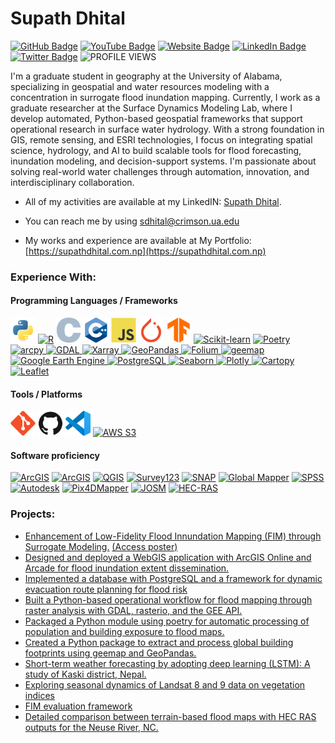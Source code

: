 <h1>Supath Dhital</h1>

[![GitHub Badge](https://img.shields.io/github/followers/supathdhitalGEO?style=social)](https://github.com/supathdhitalGEO?tab=followers)
[![YouTube Badge](https://img.shields.io/badge/My-YouTube-red)](https://www.youtube.com/@sdgeo)
[![Website Badge](https://img.shields.io/badge/Personal-Website-green)](https://supathdhital.com.np)
[![LinkedIn Badge](https://img.shields.io/badge/My-LinkedIn-blue)](https://www.linkedin.com/in/supathdh/)
[![Twitter Badge](https://img.shields.io/badge/My-Twitter-1DA1F2?logo=twitter&logoColor=white)](https://x.com/PhoEniX_suPath)
![PROFILE VIEWS](https://komarev.com/ghpvc/?username=supathdhitalGEO&color=green&style=plastic)


I'm a graduate student in geography at the University of Alabama, specializing in geospatial and water resources modeling with a concentration in surrogate flood inundation mapping. Currently, I work as a graduate researcher at the Surface Dynamics Modeling Lab, where I develop automated, Python-based geospatial frameworks that support operational research in surface water hydrology. With a strong foundation in GIS, remote sensing, and ESRI technologies, I focus on integrating spatial science, hydrology, and AI to build scalable tools for flood forecasting, inundation modeling, and decision-support systems. I'm passionate about solving real-world water challenges through automation, innovation, and interdisciplinary collaboration.


- All of my activities are available at my LinkedIN: [Supath Dhital](https://www.linkedin.com/in/supathdhital/).

- You can reach me by using sdhital@crimson.ua.edu

- My works and experience are available at My Portfolio: [https://supathdhital.com.np](https://supathdhital.com.np)

<h3 align="left">Experience With:</h3>
<h4 align="left">Programming Languages / Frameworks</h4>
<p align="left">
  <a href="https://www.python.org/" target="_blank"><img src="https://raw.githubusercontent.com/devicons/devicon/master/icons/python/python-original.svg" alt="Python" width="40" height="40"/></a>
  <a href="https://www.r-project.org/" target="_blank"><img src="https://www.r-project.org/logo/Rlogo.png" alt="R" width="40" height="40"/></a>
  <a href="https://en.wikipedia.org/wiki/C_(programming_language)" target="_blank"><img src="https://raw.githubusercontent.com/devicons/devicon/master/icons/c/c-original.svg" alt="C" width="40" height="40"/></a>
  <a href="https://isocpp.org/" target="_blank"><img src="https://raw.githubusercontent.com/devicons/devicon/master/icons/cplusplus/cplusplus-original.svg" alt="C++" width="40" height="40"/></a>
  <a href="https://developer.mozilla.org/en-US/docs/Web/JavaScript" target="_blank"><img src="https://raw.githubusercontent.com/devicons/devicon/master/icons/javascript/javascript-original.svg" alt="JavaScript" width="40" height="40"/></a>
  <a href="https://pytorch.org/" target="_blank"><img src="https://raw.githubusercontent.com/devicons/devicon/master/icons/pytorch/pytorch-original.svg" alt="PyTorch" width="40" height="40"/></a>
  <a href="https://www.tensorflow.org/" target="_blank"><img src="https://raw.githubusercontent.com/devicons/devicon/master/icons/tensorflow/tensorflow-original.svg" alt="TensorFlow" width="40" height="40"/></a>
  <a href="https://scikit-learn.org/" target="_blank"><img src="https://upload.wikimedia.org/wikipedia/commons/0/05/Scikit_learn_logo_small.svg" alt="Scikit-learn" width="40" height="40"/></a>
  <a href="https://python-poetry.org/" target="_blank">
    <img src="https://encrypted-tbn0.gstatic.com/images?q=tbn:ANd9GcTX5Dd3XBLexFB--Yx56VmipRR7SK_iqO7aoA&s" alt="Poetry" width="40" height="40"/>
  </a>
  <a href="https://pro.arcgis.com/en/pro-app/latest/arcpy/get-started/what-is-arcpy-.htm" target="_blank">
    <img src="https://i0.wp.com/datavision.net.au/wp-content/uploads/2018/05/arcpy700x394.png?fit=700%2C394&ssl=1" alt="arcpy" width="70" height="40"/>
  </a>
  <a href="https://gdal.org/" target="_blank">
    <img src="https://encrypted-tbn0.gstatic.com/images?q=tbn:ANd9GcR-wzTFYfTMhDnk-ah3BPWeuys6h4Fme5xA7g&s" alt="GDAL" width="40" height="40"/>
  </a>
  <a href="https://docs.xarray.dev/" target="_blank">
    <img src="https://docs.xarray.dev/en/stable/_static/logos/Xarray_Logo_RGB_Final.png" alt="Xarray" width="80" height="40"/>
  </a>
  <a href="https://geopandas.org/" target="_blank">
    <img src="https://geopandas.org/en/stable/_images/geopandas_icon.png" alt="GeoPandas" width="40" height="40"/>
  </a>
  <a href="https://python-visualization.github.io/folium/" target="_blank">
    <img src="https://miro.medium.com/v2/resize:fit:1200/0*XuBHZzSmxp8sKmHC.png" alt="Folium" width="90" height="30"/>
  </a>
  <a href="https://geemap.org/" target="_blank">
    <img src="https://geemap.org/assets/logo.png" alt="geemap" width="40" height="40"/>
  </a>
  <a href="https://earthengine.google.com/" target="_blank">
    <img src="https://images.icon-icons.com/1508/PNG/512/googleearth-engine_104576.png" alt="Google Earth Engine" width="40" height="40"/>
  </a>
  <a href="https://www.postgresql.org/" target="_blank">
    <img src="https://upload.wikimedia.org/wikipedia/commons/thumb/2/29/Postgresql_elephant.svg/993px-Postgresql_elephant.svg.png" alt="PostgreSQL" width="40" height="40"/>
  </a>
  <a href="https://seaborn.pydata.org/" target="_blank">
    <img src="https://seaborn.pydata.org/_images/logo-tall-lightbg.svg" alt="Seaborn" width="40" height="40"/>
  </a>
  <a href="https://plotly.com/" target="_blank">
    <img src="https://upload.wikimedia.org/wikipedia/commons/8/8a/Plotly-logo.png" alt="Plotly" width="110" height="40"/>
  </a>
  <a href="https://scitools.org.uk/cartopy/docs/latest/" target="_blank">
    <img src="https://scitools.org.uk/cartopy/docs/v0.16/_static/cartopy.png" alt="Cartopy" width="80" height="40"/>
  </a>
  <a href="https://leafletjs.com/" target="_blank">
    <img src="https://upload.wikimedia.org/wikipedia/commons/thumb/1/13/Leaflet_logo.svg/1600px-Leaflet_logo.svg.png" alt="Leaflet" width="110" height="40"/>
  </a>
</p>

<h4 align="left">Tools / Platforms</h4>
<p align="left">
  <a href="https://git-scm.com/" target="_blank"><img src="https://raw.githubusercontent.com/devicons/devicon/master/icons/git/git-original.svg" alt="Git" width="40" height="40"/></a>
  <a href="https://github.com/" target="_blank"><img src="https://raw.githubusercontent.com/devicons/devicon/master/icons/github/github-original.svg" alt="GitHub" width="40" height="40"/></a>
  <a href="https://code.visualstudio.com/" target="_blank"><img src="https://raw.githubusercontent.com/devicons/devicon/master/icons/vscode/vscode-original.svg" alt="VS Code" width="40" height="40"/></a>
  <a href="https://aws.amazon.com/s3/" target="_blank">
  <img src="https://icon.icepanel.io/AWS/svg/Storage/Simple-Storage-Service.svg" alt="AWS S3" width="40" height="40"/></a>
</p>

<h4 align="left">Software proficiency</h4>
<p align="left">
  <a href="https://www.esri.com/en-us/arcgis/products/index" target="_blank"><img src="https://mgiss.co.uk/wp-content/uploads/2024/05/1676039891814-1.png" alt="ArcGIS" width="65" height="40"/></a>
  <a href="https://www.arcgis.com/index.html" target="_blank"><img src="https://www.arcgis.com/sharing/rest/content/items/5216ff86cbbe4217812b3b1a29f45b4c/data" alt="ArcGIS" width="40" height="40"/></a>
  <a href="https://qgis.org/" target="_blank"><img src="https://upload.wikimedia.org/wikipedia/commons/thumb/9/91/QGIS_logo_new.svg/2048px-QGIS_logo_new.svg.png" alt="QGIS" width="0" height="40"/></a>
  <a href="https://survey123.arcgis.com/" target="_blank"><img src="https://survey123.arcgis.com/assets/img/Survey123_for_ArcGIS_220-ba28fef2.png" alt="Survey123" width="40" height="40"/></a>
  <a href="https://step.esa.int/main/toolboxes/snap/" target="_blank"><img src="https://eo4society.esa.int/wp-content/uploads/2018/11/SNAP_icon-400x400.jpg" alt="SNAP" width="40" height="40"/></a>
  <a href="https://www.globalmapper.com/" target="_blank"><img src="https://i0.wp.com/altigator.com/wp-content/uploads/GM_logo-1.jpg?resize=300%2C168" alt="Global Mapper" width="70" height="40"/></a>
  <a href="https://www.ibm.com/products/spss-statistics" target="_blank"><img src="https://icon.icepanel.io/Technology/svg/IBM-SPSS-Statistics.svg" alt="SPSS" width="40" height="40"/></a>
  <a href="https://www.autodesk.com/" target="_blank"><img src="https://damassets.autodesk.net/content/dam/mgs/mgs/brand-elements/autodesk%20logo/logo-acceptable-lightbackR1-1024x400.jpg" alt="Autodesk" width="90" height="40"/></a>
  <a href="https://www.pix4d.com/product/pix4dmapper-photogrammetry-software" target="_blank"><img src="https://images.ctfassets.net/go54bjdzbrgi/7cbtbajvAjVUBPbrEUPYP6/7303600379873d7d622d000be0b0b62a/new_mapper_name_light_h.svg" alt="Pix4DMapper" width="80" height="50"/></a>
  <a href="https://josm.openstreetmap.de/" target="_blank"><img src="https://upload.wikimedia.org/wikipedia/commons/thumb/c/c0/JOSM_Logotype_2019.svg/440px-JOSM_Logotype_2019.svg.png" alt="JOSM" width="40" height="40"/></a>
  <a href="https://www.hec.usace.army.mil/software/hec-ras/" target="_blank"><img src="https://www.hec.usace.army.mil/confluence/download/attachments/39290571/R2DUM?version=1&modificationDate=1604690982435&api=v2" alt="HEC-RAS" width="40" height="40"/></a>
</p>

<h3 align="left">Projects:</h3>

- [Enhancement of Low-Fidelity Flood Innundation Mapping (FIM) through Surrogate Modeling.](https://github.com/supathdhitalGEO/surrogateFloodModeling) [(Access poster)](https://bama365-my.sharepoint.com/:b:/g/personal/sdhital_crimson_ua_edu/EdHAmHJIDdZLhQz_wo2XYCEBtaRtXRgbLezsWMSPoPSAZQ?e=EBsogm)
- [Designed and deployed a WebGIS application with ArcGIS Online and Arcade for flood inundation extent dissemination.](https://experience.arcgis.com/experience/5baf105df7f3477e84f3c78f18a6a394)
- [Implemented a database with PostgreSQL and a framework for dynamic evacuation route planning for flood risk](https://github.com/supathdhitalGEO/evacuationroutePlanning)
- [Built a Python-based operational workflow for flood mapping through raster analysis with GDAL, rasterio, and the GEE API.](https://github.com/sdmlua/FIMserv)
- [Packaged a Python module using poetry for automatic processing of population and building exposure to flood maps.](https://github.com/supathdhitalGEO/OperationalOWPFIM)
- [Created a Python package to extract and process global building footprints using geemap and GeoPandas.](https://github.com/supathdhitalGEO/msfootprint)
- [Short-term weather forecasting by adopting deep learning (LSTM): A study of Kaski district, Nepal.](https://github.com/supathdhitalGEO/Weather-Forecasting)
- [Exploring seasonal dynamics of Landsat 8 and 9 data on vegetation indices](https://github.com/supathdhitalGEO/Vegetation_Indices)
- [FIM evaluation framework](https://github.com/sdmlua/fimeval)
- [Detailed comparison between terrain-based flood maps with HEC RAS outputs for the Neuse River, NC.](https://bama365-my.sharepoint.com/:b:/g/personal/sdhital_crimson_ua_edu/EUKv2V733XNGlrVdWhMl3xsB0hbBGB0SMlXLy3J7GRlKZA?e=967CWv)

